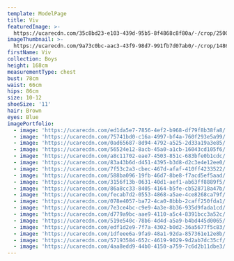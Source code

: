 ```yaml
---
template: ModelPage
title: Viv
featuredImage: >-
  https://ucarecdn.com/35c8bd23-e103-439d-95b5-8f4868c8f80a/-/crop/2500x1398/0,27/-/preview/
imageThumbnail: >-
  https://ucarecdn.com/9a73c0bc-aac3-43f9-98d7-991fb7d07ab0/-/crop/1486x1365/321,0/-/preview/
firstName: Viv
collection: Boys
height: 168cm
measurementType: chest
bust: 78cm
waist: 66cm
hips: 86cm
size: 10-12
shoeSize: '11'
hair: Brown
eyes: Blue
imagePortfolio:
  - image: 'https://ucarecdn.com/ed1da5e7-7856-4ef2-b968-df79f8b38fa8/'
  - image: 'https://ucarecdn.com/75741bd0-c16a-4997-bf4a-760f293e5a99/'
  - image: 'https://ucarecdn.com/0ad65687-8d94-4792-a525-2d33a19a3e85/'
  - image: 'https://ucarecdn.com/56524e12-8acb-45a0-a1cb-16043cd105f6/'
  - image: 'https://ucarecdn.com/a8c11702-eae7-4503-851c-683bfe0b1cdc/'
  - image: 'https://ucarecdn.com/83a43b6d-d451-4395-b3d8-d2c3e4e12ee0/'
  - image: 'https://ucarecdn.com/7f53c2a3-cbec-467d-afaf-410ff4233522/'
  - image: 'https://ucarecdn.com/588ba096-19fb-46d7-8be8-f7acd5ef5aad/'
  - image: 'https://ucarecdn.com/3156f13b-0631-40d1-aef1-ab63ff8889f5/'
  - image: 'https://ucarecdn.com/86a8cc33-8405-4164-b5fe-cb528718a47b/'
  - image: 'https://ucarecdn.com/fecab7d2-0553-4868-a5ae-4ce8268ca79f/'
  - image: 'https://ucarecdn.com/078e4057-ba72-4ca0-8bbb-2caff250fda1/'
  - image: 'https://ucarecdn.com/7e3ce4bc-c9e9-4a3e-8b36-935d9fada1cd/'
  - image: 'https://ucarecdn.com/d779a9bc-aae9-4110-a5c4-8391bcc3a52c/'
  - image: 'https://ucarecdn.com/519e540c-78b6-4d4d-a5a9-b4bd445d0065/'
  - image: 'https://ucarecdn.com/edf1d2e9-7f7a-4302-b0d2-36a5677f5c83/'
  - image: 'https://ucarecdn.com/1dfeee6a-9fa9-48a1-92da-857361e12e8b/'
  - image: 'https://ucarecdn.com/57193584-652c-4619-9029-9d2ab7dc35cf/'
  - image: 'https://ucarecdn.com/4aa8edd9-44b0-4150-a759-7c6d2b11dbe3/'
---
```


